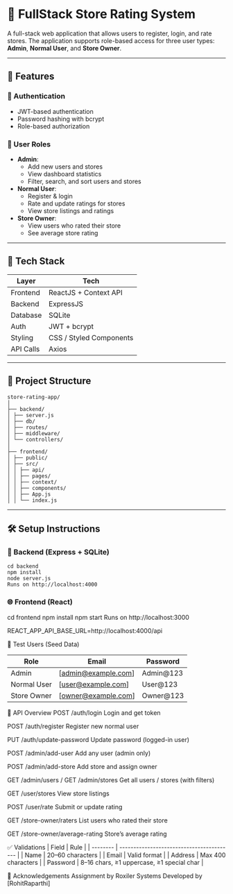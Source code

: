 # 🏪 FullStack Store Rating System

A full-stack web application that allows users to register, login, and rate stores. The application supports role-based access for three user types: **Admin**, **Normal User**, and **Store Owner**.

---

## 🚀 Features

### 🔐 Authentication
- JWT-based authentication
- Password hashing with bcrypt
- Role-based authorization

### 👥 User Roles
- **Admin**:
  - Add new users and stores
  - View dashboard statistics
  - Filter, search, and sort users and stores
- **Normal User**:
  - Register & login
  - Rate and update ratings for stores
  - View store listings and ratings
- **Store Owner**:
  - View users who rated their store
  - See average store rating

---

## 🧱 Tech Stack

| Layer     | Tech                     |
|-----------|--------------------------|
| Frontend  | ReactJS + Context API    |
| Backend   | ExpressJS                |
| Database  | SQLite                   |
| Auth      | JWT + bcrypt             |
| Styling   | CSS / Styled Components  |
| API Calls | Axios                    |

---

## 📁 Project Structure

```
store-rating-app/
│
├── backend/
│ ├── server.js
│ ├── db/
│ ├── routes/
│ ├── middleware/
│ └── controllers/
│
├── frontend/
│ ├── public/
│ ├── src/
│ │ ├── api/
│ │ ├── pages/
│ │ ├── context/
│ │ ├── components/
│ │ ├── App.js
│ │ └── index.js
```

---

## 🛠️ Setup Instructions

### 🔧 Backend (Express + SQLite)

```
cd backend
npm install
node server.js
Runs on http://localhost:4000
```
### 🌐 Frontend (React)

cd frontend
npm install
npm start
Runs on http://localhost:3000


REACT_APP_API_BASE_URL=http://localhost:4000/api


🧪 Test Users (Seed Data)

| Role        | Email               | Password   |
| ----------- | --------------------| ---------- |
| Admin       | [admin@example.com] | Admin\@123 |
| Normal User | [user@example.com]  | User\@123  |
| Store Owner | [owner@example.com] | Owner\@123 |


🔄 API Overview
POST /auth/login
Login and get token

POST /auth/register
Register new normal user

PUT /auth/update-password
Update password (logged-in user)

POST /admin/add-user
Add any user (admin only)

POST /admin/add-store
Add store and assign owner

GET /admin/users / GET /admin/stores
Get all users / stores (with filters)

GET /user/stores
View store listings

POST /user/rate
Submit or update rating

GET /store-owner/raters
List users who rated their store

GET /store-owner/average-rating
Store’s average rating

✅ Validations
| Field    | Rule                                      |
| -------- | ----------------------------------------- |
| Name     | 20–60 characters                          |
| Email    | Valid format                              |
| Address  | Max 400 characters                        |
| Password | 8–16 chars, ≥1 uppercase, ≥1 special char |


🙌 Acknowledgements
Assignment by Roxiler Systems
Developed by [RohitRaparthi]
